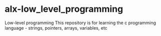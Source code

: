 # alx-low_level_programming
Low-level programming
This repository is for learning the c programming language - strings, pointers, arrays, variables, etc
